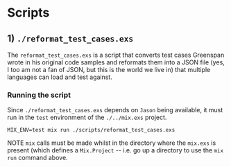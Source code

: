 # Scripts

## 1) `./reformat_test_cases.exs`

The `reformat_test_cases.exs`  is a script that converts test cases
Greenspan wrote in his original code samples and reformats them into a 
JSON file (yes, I too am not a fan of JSON, but this is the world we live in)
that multiple languages can load and test against. 

### Running the script

Since `./reformat_test_cases.exs` depends on `Jason` being available,
it must run in the `test` environment of the `./../mix.exs` project.

    MIX_ENV=test mix run ./scripts/reformat_test_cases.exs

NOTE `mix` calls must be made whilst in the directory where the `mix.exs` 
is present (which defines a `Mix.Project` -- i.e. go up a directory to use 
the `mix run` command above.





